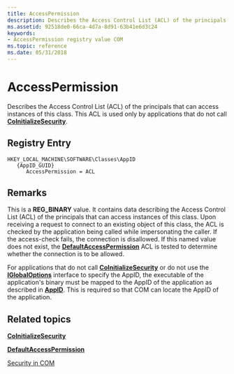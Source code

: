 ```yaml
---
title: AccessPermission
description: Describes the Access Control List (ACL) of the principals that can access instances of this class. This ACL is used only by applications that do not call CoInitializeSecurity.
ms.assetid: 92518de0-66ca-4d7a-8d91-63b41e6d3c24
keywords:
- AccessPermission registry value COM
ms.topic: reference
ms.date: 05/31/2018
---
```


# AccessPermission

Describes the Access Control List (ACL) of the principals that can access instances of this class. This ACL is used only by applications that do not call [**CoInitializeSecurity**](/windows/desktop/api/combaseapi/nf-combaseapi-coinitializesecurity).

## Registry Entry

```
HKEY_LOCAL_MACHINE\SOFTWARE\Classes\AppID
   {AppID_GUID}
      AccessPermission = ACL
```

## Remarks

This is a **REG\_BINARY** value. It contains data describing the Access Control List (ACL) of the principals that can access instances of this class. Upon receiving a request to connect to an existing object of this class, the ACL is checked by the application being called while impersonating the caller. If the access-check fails, the connection is disallowed. If this named value does not exist, the [**DefaultAccessPermission**](defaultaccesspermission.md) ACL is tested to determine whether the connection is to be allowed.

For applications that do not call [**CoInitializeSecurity**](/windows/desktop/api/combaseapi/nf-combaseapi-coinitializesecurity) or do not use the [**IGlobalOptions**](/windows/win32/api/objidlbase/nn-objidlbase-iglobaloptions) interface to specify the AppID, the executable of the application's binary must be mapped to the AppID of the application as described in [**AppID**](appid.md). This is required so that COM can locate the AppID of the application.

## Related topics

<dl> <dt>

[**CoInitializeSecurity**](/windows/desktop/api/combaseapi/nf-combaseapi-coinitializesecurity)
</dt> <dt>

[**DefaultAccessPermission**](defaultaccesspermission.md)
</dt> <dt>

[Security in COM](security-in-com.md)
</dt> </dl>

 

 
